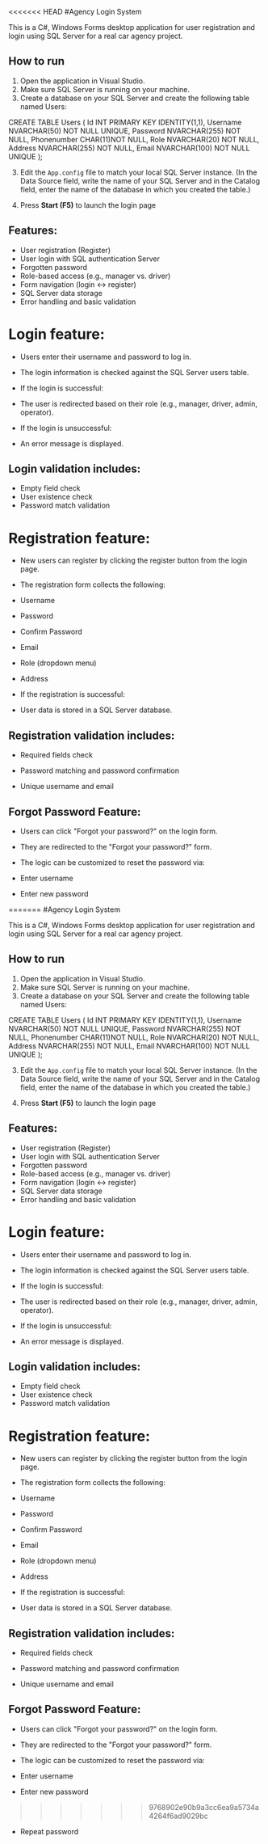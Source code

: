 <<<<<<< HEAD
#Agency Login System

This is a C#, Windows Forms desktop application for user registration and login using SQL Server for a real car agency project.

## How to run
1. Open the application in Visual Studio.
2. Make sure SQL Server is running on your machine.
3. Create a database on your SQL Server and create the following table named Users:

CREATE TABLE Users (
    Id INT PRIMARY KEY IDENTITY(1,1),
    Username NVARCHAR(50) NOT NULL UNIQUE,
    Password NVARCHAR(255) NOT NULL,
	Phonenumber CHAR(11)NOT NULL,
    Role NVARCHAR(20) NOT NULL,
    Address NVARCHAR(255) NOT NULL,
    Email NVARCHAR(100) NOT NULL UNIQUE
);

3. Edit the `App.config` file to match your local SQL Server instance. (In the Data Source field, write the name of your SQL Server and in the Catalog field, enter the name of the database in which you created the table.)

4. Press **Start (F5)** to launch the login page

## Features:

- User registration (Register)
- User login with SQL authentication Server
- Forgotten password
- Role-based access (e.g., manager vs. driver)
- Form navigation (login ↔ register)
- SQL Server data storage
- Error handling and basic validation

# Login feature:

- Users enter their username and password to log in.
- The login information is checked against the SQL Server users table.

- If the login is successful:

- The user is redirected based on their role (e.g., manager, driver, admin, operator).
- If the login is unsuccessful:

- An error message is displayed.

## Login validation includes:

- Empty field check
- User existence check
- Password match validation

# Registration feature:

- New users can register by clicking the register button from the login page.

- The registration form collects the following:

- Username

- Password

- Confirm Password

- Email

- Role (dropdown menu)

- Address

- If the registration is successful:

- User data is stored in a SQL Server database.

## Registration validation includes:

- Required fields check

- Password matching and password confirmation

- Unique username and email

## Forgot Password Feature:

- Users can click "Forgot your password?" on the login form.

- They are redirected to the "Forgot your password?" form.

- The logic can be customized to reset the password via:

- Enter username

- Enter new password

=======
#Agency Login System

This is a C#, Windows Forms desktop application for user registration and login using SQL Server for a real car agency project.

## How to run
1. Open the application in Visual Studio.
2. Make sure SQL Server is running on your machine.
3. Create a database on your SQL Server and create the following table named Users:

CREATE TABLE Users (
    Id INT PRIMARY KEY IDENTITY(1,1),
    Username NVARCHAR(50) NOT NULL UNIQUE,
    Password NVARCHAR(255) NOT NULL,
	Phonenumber CHAR(11)NOT NULL,
    Role NVARCHAR(20) NOT NULL,
    Address NVARCHAR(255) NOT NULL,
    Email NVARCHAR(100) NOT NULL UNIQUE
);

3. Edit the `App.config` file to match your local SQL Server instance. (In the Data Source field, write the name of your SQL Server and in the Catalog field, enter the name of the database in which you created the table.)

4. Press **Start (F5)** to launch the login page

## Features:

- User registration (Register)
- User login with SQL authentication Server
- Forgotten password
- Role-based access (e.g., manager vs. driver)
- Form navigation (login ↔ register)
- SQL Server data storage
- Error handling and basic validation

# Login feature:

- Users enter their username and password to log in.
- The login information is checked against the SQL Server users table.

- If the login is successful:

- The user is redirected based on their role (e.g., manager, driver, admin, operator).
- If the login is unsuccessful:

- An error message is displayed.

## Login validation includes:

- Empty field check
- User existence check
- Password match validation

# Registration feature:

- New users can register by clicking the register button from the login page.

- The registration form collects the following:

- Username

- Password

- Confirm Password

- Email

- Role (dropdown menu)

- Address

- If the registration is successful:

- User data is stored in a SQL Server database.

## Registration validation includes:

- Required fields check

- Password matching and password confirmation

- Unique username and email

## Forgot Password Feature:

- Users can click "Forgot your password?" on the login form.

- They are redirected to the "Forgot your password?" form.

- The logic can be customized to reset the password via:

- Enter username

- Enter new password

>>>>>>> 9768902e90b9a3cc6ea9a5734a4264f6ad9029bc
- Repeat password